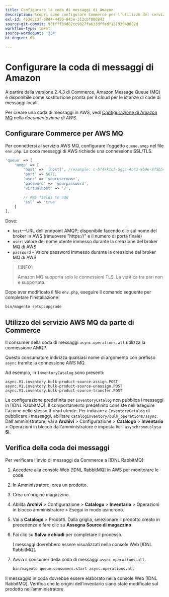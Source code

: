 ```yaml
---
title: Configurare la coda di messaggi di Amazon
description: Scopri come configurare Commerce per l’utilizzo del servizio AWS MQ.
exl-id: 463e513f-e8d4-4450-845e-312cbf00d843
source-git-commit: 95ffff39d82cc9027fa633dffedf15193040802d
workflow-type: tm+mt
source-wordcount: '334'
ht-degree: 0%

---
```


# Configurare la coda di messaggi di Amazon

A partire dalla versione 2.4.3 di Commerce, Amazon Message Queue (MQ) è disponibile come sostituzione pronta per il cloud per le istanze di code di messaggi locali.

Per creare una coda di messaggi in AWS, vedi [Configurazione di Amazon MQ](https://docs.aws.amazon.com/amazon-mq/latest/developer-guide/amazon-mq-setting-up.html) nella _documentazione di AWS_.

## Configurare Commerce per AWS MQ

Per connettersi al servizio AWS MQ, configurare l&#39;oggetto `queue.amqp` nel file `env.php`.
La coda messaggi di AWS richiede una connessione SSL/TLS.

```php
'queue' => [
    'amqp' => [
        'host' => '[host]', //example: c-bf4kk1c5-5gcc-4b43-9b9e-8f5b54d234.mq.us-west-3.amazonaws.com
        'port' => 5671,
        'user' => 'yourusername',
        'password' => 'yourpassword',
        'virtualhost' => '/',

        // AWS fields to add
        'ssl' => 'true'
    ]
],
```

Dove:

- `host`—URL dell&#39;endpoint AMQP; disponibile facendo clic sul nome del broker in AWS (rimuovere &quot;https://&quot; e il numero di porta finale)
- `user`: valore del nome utente immesso durante la creazione del broker MQ di AWS
- `password` - Valore password immesso durante la creazione del broker MQ di AWS

>[!INFO]
>
>Amazon MQ supporta solo le connessioni TLS. La verifica tra pari non è supportata.

Dopo aver modificato il file `env.php`, eseguire il comando seguente per completare l&#39;installazione:

```bash
bin/magento setup:upgrade
```

## Utilizzo del servizio AWS MQ da parte di Commerce

Il consumer della coda di messaggi `async.operations.all` utilizza la connessione AMQP.

Questo consumatore indirizza qualsiasi nome di argomento con prefisso `async` tramite la connessione AWS MQ.

Ad esempio, in `InventoryCatalog` sono presenti:

```text
async.V1.inventory.bulk-product-source-assign.POST
async.V1.inventory.bulk-product-source-unassign.POST
async.V1.inventory.bulk-product-source-transfer.POST
```

La configurazione predefinita per `InventoryCatalog` non pubblica i messaggi in [!DNL RabbitMQ]. Il comportamento predefinito consiste nell&#39;eseguire l&#39;azione nello stesso thread utente. Per indicare a `InventoryCatalog` di pubblicare i messaggi, abilitare `cataloginventory/bulk_operations/async`. Dall&#39;amministratore, vai a **Archivi** > Configurazione > **Catalogo** > **Inventario** > Operazioni in blocco dall&#39;amministratore e imposta `Run asynchronously`su **Sì**.

## Verifica della coda dei messaggi

Per verificare l&#39;invio di messaggi da Commerce a [!DNL RabbitMQ]:

1. Accedere alla console Web [!DNL RabbitMQ] in AWS per monitorare le code.
1. In Amministratore, crea un prodotto.
1. Crea un&#39;origine magazzino.
1. Abilita **Archivi** > Configurazione > **Catalogo** > **Inventario** > Operazioni in blocco amministratore > Esegui in modo asincrono.
1. Vai a **Catalogo** > Prodotti. Dalla griglia, selezionare il prodotto creato in precedenza e fare clic su **Assegna Source di magazzino**.
1. Fai clic su **Salva e chiudi** per completare il processo.

   I messaggi dovrebbero essere visualizzati nella console Web [!DNL RabbitMQ].

1. Avvia il consumer della coda di messaggi `async.operations.all`.

   ```bash
   bin/magento queue:consumers:start async.operations.all
   ```

Il messaggio in coda dovrebbe essere elaborato nella console Web [!DNL RabbitMQ].
Verifica che le origini dell’inventario siano state modificate sul prodotto nell’amministratore.
